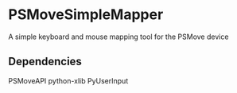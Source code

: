 PSMoveSimpleMapper
==================

A simple keyboard and mouse mapping tool for the PSMove device





Dependencies
------------

PSMoveAPI
python-xlib
PyUserInput

